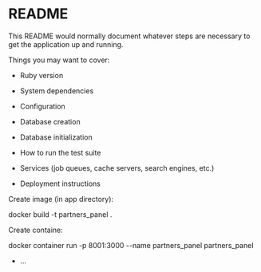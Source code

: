 # README

This README would normally document whatever steps are necessary to get the
application up and running.

Things you may want to cover:

* Ruby version

* System dependencies

* Configuration

* Database creation

* Database initialization

* How to run the test suite

* Services (job queues, cache servers, search engines, etc.)

* Deployment instructions

Create image (in app directory):
    <p>docker build -t partners_panel .</p>
    
Create containe:
    <p>docker container run -p 8001:3000 --name partners_panel partners_panel</p>
* ...
